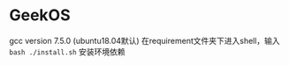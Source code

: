 # GeekOS
gcc version 7.5.0 (ubuntu18.04默认)
在requirement文件夹下进入shell，输入
`bash ./install.sh`
安装环境依赖




